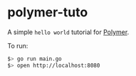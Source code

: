 polymer-tuto
============

A simple `hello world` tutorial for [Polymer](https://www.polymer-project.org).

To run:

```sh
$> go run main.go
$> open http://localhost:8080
```
